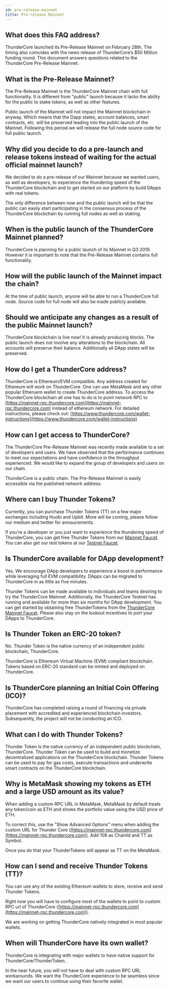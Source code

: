 ```yaml
---
id: pre-release-mainnet
title: Pre-release Mainnet
---
```


## What does this FAQ address?
ThunderCore launched its Pre-Release Mainnet on February 28th. The timing also coincides with the news release of ThunderCore’s $50 Million funding round. This document answers questions related to the ThunderCore Pre-Release Mainnet.

## What is the Pre-Release Mainnet?
The Pre-Release Mainnet is the ThunderCore Mainnet chain with full functionality. It is different from "public" launch because it lacks the ability for the public to stake tokens, as well as other features.

Public launch of the Mainnet will not impact the Mainnet blockchain in anyway. Which means that the Dapp states, account balances, smart contracts, etc. will be preserved leading into the public launch of the Mainnet. Following this period we will release the full node source code for full public launch.

## Why did you decide to do a pre-launch and release tokens instead of waiting for the actual official mainnet launch?
We decided to do a pre-release of our Mainnet because we wanted users, as well as developers, to experience the thundering speed of the ThunderCore blockchain and to get started on our platform by build DApps with real tokens.

The only difference between now and the public launch will be that the public can easily start participating in the consensus process of the ThunderCore blockchain by running full nodes as well as staking.

## When is the public launch of the ThunderCore Mainnet planned?
ThunderCore is planning for a public launch of its Mainnet in Q3 2019. However it is important to note that the Pre-Release Mainnet contains full functionality.

## How will the public launch of the Mainnet impact the chain?
At the time of public launch, anyone will be able to run a ThunderCore full node. Source code for full node will also be made publicly available.

## Should we anticipate any changes as a result of the public Mainnet launch?
ThunderCore blockchain is live now! It is already producing blocks. The public launch does not involve any alterations to the blockchain. All accounts will preserve their balance. Additionally all DApp states will be preserved.

## How do I get a ThunderCore address?
ThunderCore is Ethereum/EVM compatible. Any address created for Ethereum will work on ThunderCore. One can use MetaMask and any other popular Etheruem wallet to create ThunderCore address. To access the ThunderCore blockchain all one has to do is to point network RPC to [https://mainnet-rpc.thundercore.com](https://mainnet-rpc.thundercore.com) instead of ethereum network. For detailed instructions, please check out: [https://www.thundercore.com/wallet-instructions](https://www.thundercore.com/wallet-instructions)

## How can I get access to ThunderCore?
The ThunderCore Pre-Release Mainnet was recently made available to a set of developers and users. We have observed that the performance continues to meet our expectations and have confidence in the throughput experienced. We would like to expand the group of developers and users on our chain.

ThunderCore is a public chain. The Pre-Release Mainnet is easily accessible via the published network address.

## Where can I buy Thunder Tokens?
Currently, you can purchase Thunder Tokens (TT) on a few major exchanges including Huobi and Upbit. More will be coming, please follow our medium and twitter for annoucements.

If you’re a developer or you just want to experience the thundering speed of ThunderCore, you can get free Thunder Tokens from our [Mainnet Faucet](https://faucet.thundercore.com).
You can also get our test tokens at our [Testnet Faucet](https://faucet-testnet.thundercore.com).

## Is ThunderCore available for DApp development?
Yes. We encourage DApp developers to experience a boost in performance while leveraging full EVM compatibility. DApps can be migrated to ThunderCore in as little as five minutes.

Thunder Tokens can be made available to individuals and teams desiring to try the ThunderCore Mainnet. Additionally, the ThunderCore Testnet has running and available for more than six months for DApp development. You can get started by obtaining free ThunderTokens from the [ThunderCore Mainnet Faucet](https://faucet.thundercore.com). Please also stay on the lookout incentives to port your DApps to ThunderCore.

## Is Thunder Token an ERC-20 token?
No. Thunder Token is the native currency of an independent public blockchain, ThunderCore.

ThunderCore is Ethereum Virtual Machine (EVM) compliant blockchain. Tokens based on ERC-20 standard can be minted and deployed on ThunderCore.

## Is ThunderCore planning an Initial Coin Offering (ICO)?
ThunderCore has completed raising a round of financing via private placement with accredited and experienced blockchain investors. Subsequently, the project will not be conducting an ICO.

## What can I do with Thunder Tokens?
Thunder Token is the native currency of an independent public blockchain, ThunderCore. Thunder Token can be used to build and monetize decentralized applications on the ThunderCore blockchain. Thunder Tokens can be used to pay for gas costs, execute transactions and underwrite smart contracts on the ThunderCore blockchain.

## Why is MetaMask showing my tokens as ETH and a large USD amount as its value?
When adding a custom RPC URL in MetaMask, MetaMask by default treats any token/coin as ETH and shows the portfolio value using the USD price of ETH.

To correct this, use the "Show Advanced Options" menu when adding the custom URL for Thunder Core ([https://mainnet-rpc.thundercore.com](https://mainnet-rpc.thundercore.com)). Add 108 as ChainId and TT as Symbol.

Once you do that your ThunderTokens will appear as TT on the MetaMask.

## How can I send and receive Thunder Tokens (TT)?
You can use any of the existing Ethereum wallets to store, receive and send Thunder Tokens.

Right now you will have to configure most of the wallets to point to custom RPC url of ThunderCore ([https://mainnet-rpc.thundercore.com](https://mainnet-rpc.thundercore.com)).

We are working on getting ThunderCore natively integrated in most popular wallets.

## When will ThunderCore have its own wallet?
ThunderCore is integrating with major wallets to have native support for ThunderCore/ThunderToken.

In the near future, you will not have to deal with custom RPC URL workarounds. We want the ThunderCore experience to be seamless since we want our users to continue using their favorite wallet.
